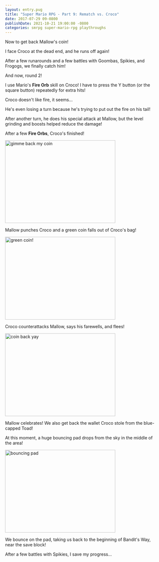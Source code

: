```yaml
---
layout: entry.pug
title: "Super Mario RPG - Part 9: Rematch vs. Croco"
date: 2017-07-29 09-0800
publishDate: 2021-10-21 19:00:00 -0800
categories: smrpg super-mario-rpg playthroughs
---
```


Now to get back Mallow's coin!

I face Croco at the dead end, and he runs off again!

After a few runarounds and a few battles with Goombas, Spikies, and Frogogs, we finally catch him!

And now, round 2!

I use Mario's **Fire Orb** skill on Croco! I have to press the Y button (or the square button) repeatedly for extra hits!

Croco doesn't like fire, it seems...

He's even losing a turn because he's trying to put out the fire on his tail!

After another turn, he does his special attack at Mallow, but the level grinding and boosts helped reduce the damage!

After a few **Fire Orbs**, Croco's finished!

<img src="http://i.imgur.com/Kfyk0bv.png" alt="gimme back my coin" width="360" height="270" id="liveblog" />

Mallow punches Croco and a green coin falls out of Croco's bag!

<img src="http://i.imgur.com/INXwUSI.png" alt="green coin!" width="360" height="270" id="liveblog" />

Croco counterattacks Mallow, says his farewells, and flees!

<img src="http://i.imgur.com/qrMJRgl.png" alt="coin back yay" width="360" height="270" id="liveblog" />

Mallow celebrates! We also get back the wallet Croco stole from the blue-capped Toad!

At this moment, a huge bouncing pad drops from the sky in the middle of the area!

<img src="http://i.imgur.com/NBiMpuy.png" alt="bouncing pad" width="360" height="270" id="liveblog" />

We bounce on the pad, taking us back to the beginning of Bandit's Way, near the save block!

After a few battles with Spikies, I save my progress...